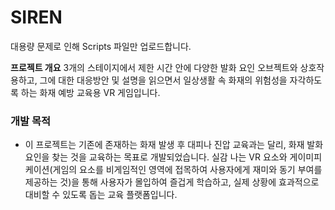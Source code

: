 # SIREN

대용량 문제로 인해 Scripts 파일만 업로드합니다.

**프로젝트 개요**
3개의 스테이지에서 제한 시간 안에 다양한 발화 요인 오브젝트와 상호작용하고, 그에 대한 대응방안 및 설명을 읽으면서 일상생활 속 화재의 위험성을 자각하도록 하는 화재 예방 교육용 VR 게임입니다.

### **개발 목적**
- 이 프로젝트는 기존에 존재하는 화재 발생 후 대피나 진압 교육과는 달리, 화재 발화 요인을 찾는 것을 교육하는 목표로 개발되었습니다. 실감 나는 VR 요소와 게이미피케이션(게임의 요소를 비게임적인 영역에 접목하여 사용자에게 재미와 동기 부여를 제공하는 것)을 통해 사용자가 몰입하여 즐겁게 학습하고, 실제 상황에 효과적으로 대비할 수 있도록 돕는 교육 플랫폼입니다.
